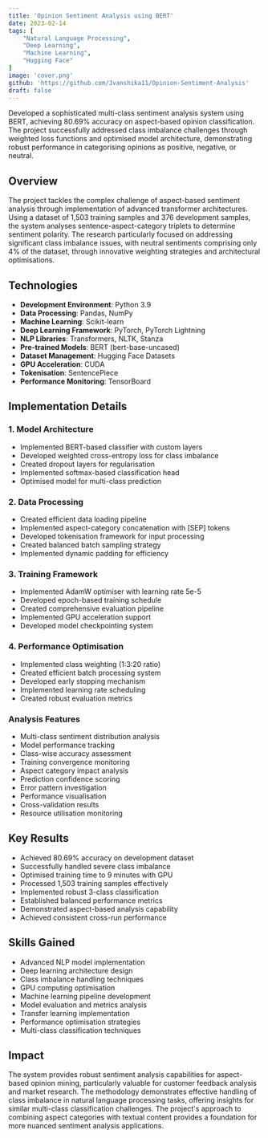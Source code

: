 ```yaml
---
title: 'Opinion Sentiment Analysis using BERT'
date: 2023-02-14
tags: [
    "Natural Language Processing",
    "Deep Learning",
    "Machine Learning",
    "Hugging Face"
]
image: 'cover.png'
github: 'https://github.com/Jvanshika11/Opinion-Sentiment-Analysis'
draft: false
---
```


Developed a sophisticated multi-class sentiment analysis system using BERT, achieving 80.69% accuracy on aspect-based opinion classification. The project successfully addressed class imbalance challenges through weighted loss functions and optimised model architecture, demonstrating robust performance in categorising opinions as positive, negative, or neutral.

<!--more-->

## Overview
The project tackles the complex challenge of aspect-based sentiment analysis through implementation of advanced transformer architectures. Using a dataset of 1,503 training samples and 376 development samples, the system analyses sentence-aspect-category triplets to determine sentiment polarity. The research particularly focused on addressing significant class imbalance issues, with neutral sentiments comprising only 4% of the dataset, through innovative weighting strategies and architectural optimisations.

## Technologies
- **Development Environment**: Python 3.9
- **Data Processing**: Pandas, NumPy
- **Machine Learning**: Scikit-learn
- **Deep Learning Framework**: PyTorch, PyTorch Lightning
- **NLP Libraries**: Transformers, NLTK, Stanza
- **Pre-trained Models**: BERT (bert-base-uncased)
- **Dataset Management**: Hugging Face Datasets
- **GPU Acceleration**: CUDA
- **Tokenisation**: SentencePiece
- **Performance Monitoring**: TensorBoard

## Implementation Details

### 1. Model Architecture
- Implemented BERT-based classifier with custom layers
- Developed weighted cross-entropy loss for class imbalance
- Created dropout layers for regularisation
- Implemented softmax-based classification head
- Optimised model for multi-class prediction

### 2. Data Processing
- Created efficient data loading pipeline
- Implemented aspect-category concatenation with [SEP] tokens
- Developed tokenisation framework for input processing
- Created balanced batch sampling strategy
- Implemented dynamic padding for efficiency

### 3. Training Framework
- Implemented AdamW optimiser with learning rate 5e-5
- Developed epoch-based training schedule
- Created comprehensive evaluation pipeline
- Implemented GPU acceleration support
- Developed model checkpointing system

### 4. Performance Optimisation
- Implemented class weighting (1:3:20 ratio)
- Created efficient batch processing system
- Developed early stopping mechanism
- Implemented learning rate scheduling
- Created robust evaluation metrics

### Analysis Features
- Multi-class sentiment distribution analysis
- Model performance tracking
- Class-wise accuracy assessment
- Training convergence monitoring
- Aspect category impact analysis
- Prediction confidence scoring
- Error pattern investigation
- Performance visualisation
- Cross-validation results
- Resource utilisation monitoring

## Key Results
- Achieved 80.69% accuracy on development dataset
- Successfully handled severe class imbalance
- Optimised training time to 9 minutes with GPU
- Processed 1,503 training samples effectively
- Implemented robust 3-class classification
- Established balanced performance metrics
- Demonstrated aspect-based analysis capability
- Achieved consistent cross-run performance

## Skills Gained
- Advanced NLP model implementation
- Deep learning architecture design
- Class imbalance handling techniques
- GPU computing optimisation
- Machine learning pipeline development
- Model evaluation and metrics analysis
- Transfer learning implementation
- Performance optimisation strategies
- Multi-class classification techniques

## Impact
The system provides robust sentiment analysis capabilities for aspect-based opinion mining, particularly valuable for customer feedback analysis and market research. The methodology demonstrates effective handling of class imbalance in natural language processing tasks, offering insights for similar multi-class classification challenges. The project's approach to combining aspect categories with textual content provides a foundation for more nuanced sentiment analysis applications.